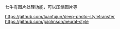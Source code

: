 七牛有图片处理功能，可以压缩图片等

https://github.com/luanfujun/deep-photo-styletransfer
https://github.com/jcjohnson/neural-style
